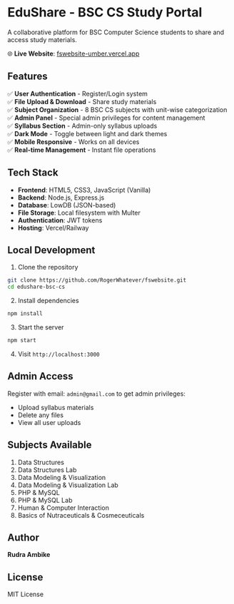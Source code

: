 # EduShare - BSC CS Study Portal

A collaborative platform for BSC Computer Science students to share and access study materials.

🌐 **Live Website**: [fswebsite-umber.vercel.app ](https://fswebsite-umber.vercel.app/)

## Features

✅ **User Authentication** - Register/Login system  
✅ **File Upload & Download** - Share study materials  
✅ **Subject Organization** - 8 BSC CS subjects with unit-wise categorization  
✅ **Admin Panel** - Special admin privileges for content management  
✅ **Syllabus Section** - Admin-only syllabus uploads  
✅ **Dark Mode** - Toggle between light and dark themes  
✅ **Mobile Responsive** - Works on all devices  
✅ **Real-time Management** - Instant file operations  

## Tech Stack

- **Frontend**: HTML5, CSS3, JavaScript (Vanilla)
- **Backend**: Node.js, Express.js
- **Database**: LowDB (JSON-based)
- **File Storage**: Local filesystem with Multer
- **Authentication**: JWT tokens
- **Hosting**: Vercel/Railway

## Local Development

1. Clone the repository
```bash
git clone https://github.com/RogerWhatever/fswebsite.git
cd edushare-bsc-cs
```

2. Install dependencies
```bash
npm install
```

3. Start the server
```bash
npm start
```

4. Visit `http://localhost:3000`

## Admin Access

Register with email: `admin@gmail.com` to get admin privileges:
- Upload syllabus materials
- Delete any files
- View all user uploads

## Subjects Available

1. Data Structures
2. Data Structures Lab
3. Data Modeling & Visualization
4. Data Modeling & Visualization Lab
5. PHP & MySQL
6. PHP & MySQL Lab
7. Human & Computer Interaction
8. Basics of Nutraceuticals & Cosmeceuticals

## Author

**Rudra Ambike**

## License

MIT License
